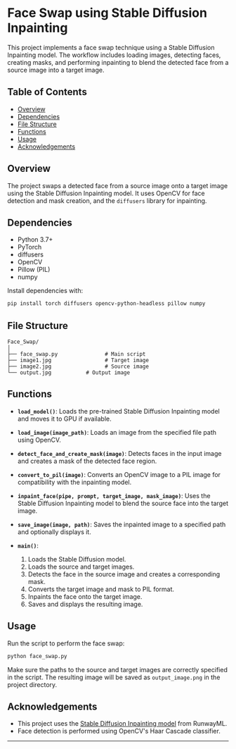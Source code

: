# Face Swap using Stable Diffusion Inpainting

This project implements a face swap technique using a Stable Diffusion Inpainting model. The workflow includes loading images, detecting faces, creating masks, and performing inpainting to blend the detected face from a source image into a target image.

## Table of Contents

- [Overview](#overview)
- [Dependencies](#dependencies)
- [File Structure](#file-structure)
- [Functions](#functions)
- [Usage](#usage)
- [Acknowledgements](#acknowledgements)

## Overview

The project swaps a detected face from a source image onto a target image using the Stable Diffusion Inpainting model. It uses OpenCV for face detection and mask creation, and the `diffusers` library for inpainting.

## Dependencies

- Python 3.7+
- PyTorch
- diffusers
- OpenCV
- Pillow (PIL)
- numpy

Install dependencies with:

```bash
pip install torch diffusers opencv-python-headless pillow numpy
```

## File Structure

```
Face_Swap/
│
├── face_swap.py               # Main script
├── image1.jpg                 # Target image
├── image2.jpg                 # Source image
└── output.jpg           # Output image
```

## Functions

- **`load_model()`**: Loads the pre-trained Stable Diffusion Inpainting model and moves it to GPU if available.
  
- **`load_image(image_path)`**: Loads an image from the specified file path using OpenCV.

- **`detect_face_and_create_mask(image)`**: Detects faces in the input image and creates a mask of the detected face region.

- **`convert_to_pil(image)`**: Converts an OpenCV image to a PIL image for compatibility with the inpainting model.

- **`inpaint_face(pipe, prompt, target_image, mask_image)`**: Uses the Stable Diffusion Inpainting model to blend the source face into the target image.

- **`save_image(image, path)`**: Saves the inpainted image to a specified path and optionally displays it.

- **`main()`**:
  1. Loads the Stable Diffusion model.
  2. Loads the source and target images.
  3. Detects the face in the source image and creates a corresponding mask.
  4. Converts the target image and mask to PIL format.
  5. Inpaints the face onto the target image.
  6. Saves and displays the resulting image.

## Usage

Run the script to perform the face swap:

```bash
python face_swap.py
```

Make sure the paths to the source and target images are correctly specified in the script. The resulting image will be saved as `output_image.png` in the project directory.

## Acknowledgements

- This project uses the [Stable Diffusion Inpainting model](https://huggingface.co/runwayml/stable-diffusion-inpainting) from RunwayML.
- Face detection is performed using OpenCV's Haar Cascade classifier.

---
